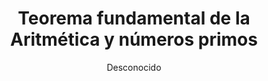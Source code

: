 ---
title: "Teorema fundamental de la Aritmética y números primos"
year: 2019
thumbnail: "assets/img/Logo-ommags.png"
topic: "Teoría de Números"
file: "assets/pdf/Material/Teorema-fundamental-de-la-aritmética-y-números-primos.pdf"
author: "Desconocido"
level: "Básico - Intermedio"
alttext: "Es tan importante, que le decimos fundamental."
---